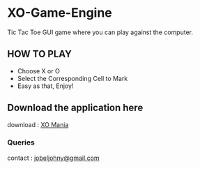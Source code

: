 # XO-Game-Engine
Tic Tac Toe GUI game where you can play against the computer. 


## HOW TO PLAY

- Choose X or O
- Select the Corresponding Cell to Mark
- Easy as that, Enjoy!

## Download the application here

download : [XO Mania](https://github.com/jobeljohny/XO-Game-Engine/raw/main/TIC%20TAC%20TOE.rar)

### Queries
contact : jobeljohny@gmail.com
